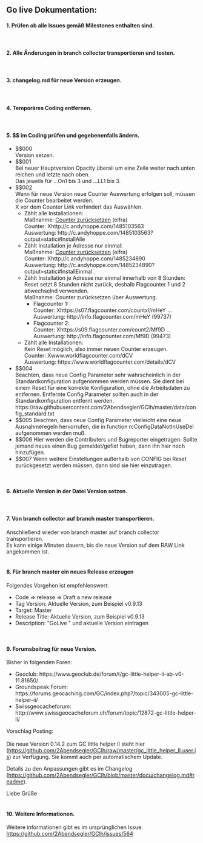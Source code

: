 
## <a id="de"></a>Go live Dokumentation:

####  <a id="1de"></a>1. Prüfen ob alle Issues gemäß Milestones enthalten sind.
<br>

####  <a id="2de"></a>2. Alle Änderungen in branch collector transportieren und testen.
<br>

####  <a id="3de"></a>3. changelog.md für neue Version erzeugen.
<br>

####  <a id="4de"></a>4. Temporäres Coding entfernen.
<br>

####  <a id="5de"></a>5. $$ im Coding prüfen und gegebenenfalls ändern.
<ul><li>$$000<br>
Version setzen.</li>
<li>$$001<br>
Bei neuer Hauptversion Opacity überall um eine Zeile weiter nach unten reichen und letzte nach oben.<br>
Das jeweils für ...On1 bis 3 und ...LL1 bis 3.</li>
<li>$$002<br>
Wenn für neue Version neue Counter Auswertung erfolgen soll, müssen die Counter bearbeitet werden.<br>
X vor dem Counter Link verhindert das Auswählen.<br>
<ul><li>Zählt alle Installationen:<br>
Maßnahme: <a href="http://www.andyhoppe.com/counter/counter-konfiguration.htm">Counter zurücksetzen</a> (eifra)<br>
Counter: Xhttp://c.andyhoppe.com/1485103563<br>
Auswertung: http://c.andyhoppe.com/1485103563?output=static#InstallAlle<br>
<li>Zählt Installation je Adresse nur einmal:<br>
Maßnahme: <a href="http://www.andyhoppe.com/counter/counter-konfiguration.htm">Counter zurücksetzen</a> (eifra)<br>
Counter: Xhttp://c.andyhoppe.com/1485234890<br>
Auswertung: http://c.andyhoppe.com/1485234890?output=static#InstallEinmal<br>
<li>Zählt Installation je Adresse nur einmal innerhalb von 8 Stunden: <br>
Reset setzt 8 Stunden nicht zurück, deshalb Flagcounter 1 und 2 abwechselnd verwenden.<br>
Maßnahme: Counter zurücksetzen über Auswertung.<br>
<ul><li>Flagcounter 1:<br>
Counter: Xhttps://s07.flagcounter.com/countxl/mHeY ...<br>
Auswertung: http://info.flagcounter.com/mHeY (99737)<br>
<li>Flagcounter 2:<br>
Counter: Xhttps://s09.flagcounter.com/count2/Mf9D ...<br>
Auswertung: http://info.flagcounter.com/Mf9D (99473)</li></ul>
<li>Zählt alle Installationen:<br>
Kein Reset möglich, also immer neuen Counter erzeugen.<br>
Counter: Xwww.worldflagcounter.com/dCV<br>
Auswertung: https://www.worldflagcounter.com/details/dCV</li></ul>
<li>$$004<br>
Beachten, dass neue Config Parameter sehr wahrscheinlich in der Standardkonfiguration aufgenommen werden müssen. Sie dient bei einem Reset für eine korrekte Konfiguration, ohne die Arbeitsdaten zu entfernen. Entfernte Config Parameter sollten auch in der Standardkonfiguration entfernt werden.<br>
https://raw.githubusercontent.com/2Abendsegler/GClh/master/data/config_standard.txt</li>
<li>$$005 Beachten, dass neue Config Parameter vielleicht eine neue Ausnahmeregeln hervorrufen, die in function rcConfigDataNotInUseDel aufgenommen werden muß.</li>
<li>$$006 Hier werden die Contributers und Bugreporter eingetragen. Sollte jemand neues einen Bug gemeldet/gefixt haben, dann ihn hier noch hinzufügen.</li>
<li>$$007 Wenn weitere Einstellungen außerhalb von CONFIG bei Reset zurückgesetzt werden müssen, dann sind sie hier einzutragen.</li></ul>
<br>

####  <a id="6de"></a>6. Aktuelle Version in der Datei Version setzen.
<br>

####  <a id="7de"></a>7. Von branch collector auf branch master transportieren.
Anschließend wieder von branch master auf branch collector transportieren.<br>
Es kann einige Minuten dauern, bis die neue Version auf dem RAW Link angekommen ist.<br>
<br>

####  <a id="8de"></a>8. Für branch master ein neues Release erzeugen
Folgendes Vorgehen ist empfehlenswert:
<ul>
	<li>Code => release => Draft a new release</li>
	<li>Tag Version: Aktuelle Version, zum Beispiel v0.9.13</li>
	<li>Target: Master</li>
	<li>Release Title: Aktuelle Version, zum Beispiel v0.9.13</li>
	<li>Description: "GoLive " und aktuelle Version eintragen</li>
</ul>
<br>

####  <a id="9de"></a>9. Forumsbeitrag für neue Version.
Bisher in folgenden Foren:
<ul><li>Geoclub: https://www.geoclub.de/forum/t/gc-little-helper-ii-ab-v0-11.81650/</li>
<li>Groundspeak Forum: https://forums.geocaching.com/GC/index.php?/topic/343005-gc-little-helper-ii/</li>
<li>Swissgeocacheforum: http://www.swissgeocacheforum.ch/forum/topic/12872-gc-little-helper-ii/</li></ul>

Vorschlag Posting:<br>
<br>
Die neue Version 0.14.2 zum GC little helper II steht hier (https://github.com/2Abendsegler/GClh/raw/master/gc_little_helper_II.user.js) zur Verfügung. Sie kommt auch per automatischem Update. 

Details zu den Anpassungen gibt es im Changelog (https://github.com/2Abendsegler/GClh/blob/master/docu/changelog.md#readme).

Liebe Grüße
<br>
<br>

####  <a id="10de"></a>10. Weitere Informationen.
Weitere informationen gibt es im ursprünglichen Issue: https://github.com/2Abendsegler/GClh/issues/564

